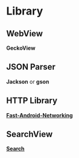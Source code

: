 # Library

## WebView

**GeckoView**

## JSON Parser

**Jackson** or **gson**

## HTTP Library

**[Fast-Android-Networking](https://github.com/amitshekhariitbhu/Fast-Android-Networking)**

## SearchView

**[Search](https://github.com/lapism/search)**

